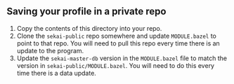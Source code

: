 ## Saving your profile in a private repo

1. Copy the contents of this directory into your repo.
2. Clone the `sekai-public` repo somewhere and update `MODULE.bazel` to point to that repo. You will
   need to pull this repo every time there is an update to the program.
3. Update the `sekai-master-db` version in the `MODULE.bazel` file to match the version in
   `sekai-public/MODULE.bazel`. You will need to do this every time there is a data update.
